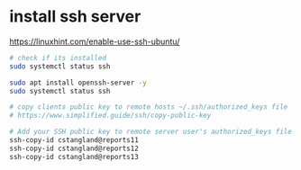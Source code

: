 # install ssh server

<https://linuxhint.com/enable-use-ssh-ubuntu/>

```bash
# check if its installed
sudo systemctl status ssh

sudo apt install openssh-server -y
sudo systemctl status ssh

# copy clients public key to remote hosts ~/.ssh/authorized_keys file
# https://www.simplified.guide/ssh/copy-public-key

# Add your SSH public key to remote server user's authorized_keys file using ssh-copy-id command.
ssh-copy-id cstangland@reports11
ssh-copy-id cstangland@reports12
ssh-copy-id cstangland@reports13
```
